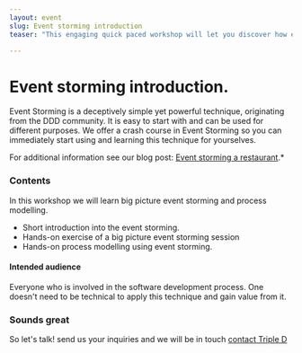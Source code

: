 ```yaml
---
layout: event
slug: Event storming introduction
teaser: "This engaging quick paced workshop will let you discover how event storming works."

---
```


# Event storming introduction.

Event Storming is a deceptively simple yet powerful technique, originating from the DDD community. It is easy to start with and can be used for different purposes. We offer a crash course in Event Storming so you can immediately start using and learning this technique for yourselves. 

For additional information see our blog post: [Event storming a restaurant](../09/04/2019/event-storming-a-restaurant/).*

### Contents

In this workshop we will learn big picture event storming and process modelling.

+ Short introduction into the event storming.
+ Hands-on exercise of a big picture event storming session
+ Hands-on process modelling using event storming.

#### Intended audience

Everyone who is involved in the software development process. One doesn't need to be technical to apply this technique and gain value from it. 


### Sounds great

So let's talk! send us your inquiries and we will be in touch 
[contact Triple D](/contact/)

